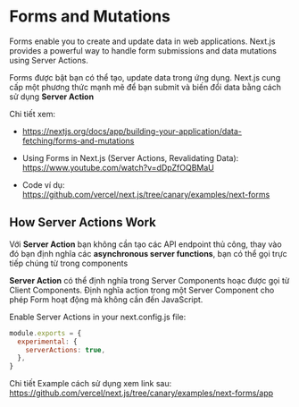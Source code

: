 # Forms and Mutations

Forms enable you to create and update data in web applications. Next.js provides a powerful way to handle form submissions and data mutations using Server Actions.

Forms được bật bạn có thể tạo, update data trong ứng dụng. Next.js cung cấp một phương thức mạnh mẽ để bạn submit và biến đổi data bằng cách sử dụng **Server Action**

Chi tiết xem:

- https://nextjs.org/docs/app/building-your-application/data-fetching/forms-and-mutations

- Using Forms in Next.js (Server Actions, Revalidating Data): https://www.youtube.com/watch?v=dDpZfOQBMaU
- Code ví dụ: https://github.com/vercel/next.js/tree/canary/examples/next-forms


## How Server Actions Work

Với **Server Action** bạn không cần tạo các API endpoint thủ công, thay vào đó bạn định nghĩa các **asynchronous server functions**, bạn có thể gọi trực tiếp chúng từ trong components

**Server Action** có thể định nghĩa trong Server Components hoạc được gọi từ Client Components. Định nghĩa action trong một  Server Component cho phép Form hoạt động mà không cần đến JavaScript.

Enable Server Actions in your next.config.js file:

```js
module.exports = {
  experimental: {
    serverActions: true,
  },
}
```

Chi tiết Example cách sử dụng xem link sau: https://github.com/vercel/next.js/tree/canary/examples/next-forms/app